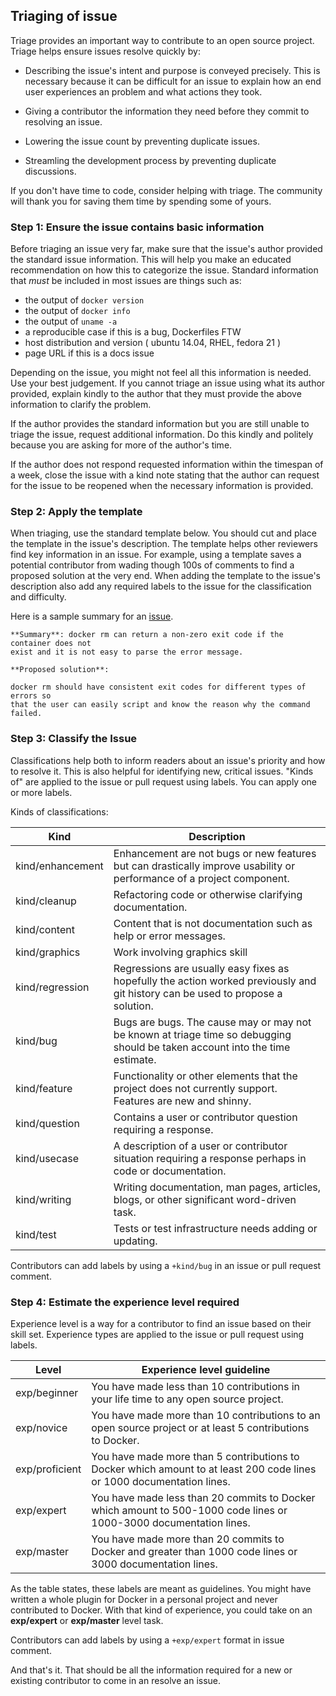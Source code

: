 Triaging of issue
------------------

Triage provides an important way to contribute to an open source project.  Triage helps ensure issues resolve quickly by:  

- Describing the issue's intent and purpose is conveyed precisely. This is necessary because it can be difficult for an issue to explain how an end user experiences an problem and what actions they took. 

- Giving a contributor the information they need before they commit to resolving an issue. 

- Lowering the issue count by preventing duplicate issues.

- Streamling the development process by preventing duplicate discussions.

If you don't have time to code, consider helping with triage. The community will thank you for saving them time by spending some of yours.

### Step 1: Ensure the issue contains basic information

Before triaging an issue very far, make sure that the issue's author provided the standard issue information. This will help you make an educated recommendation on how this to categorize the issue. Standard information that *must* be included in most issues are things such as:

-   the output of `docker version`
-   the output of `docker info`
-   the output of `uname -a`
-   a reproducible case if this is a bug, Dockerfiles FTW
-   host distribution and version ( ubuntu 14.04, RHEL, fedora 21 )
-   page URL if this is a docs issue

Depending on the issue, you might not feel all this information is needed. Use your best judgement.  If you cannot triage an issue using what its author provided, explain kindly to the author that they must provide the above information to clarify the problem. 

If the author provides the standard information but you are still unable to triage the issue, request additional information. Do this kindly and politely because you are asking for more of the author's time.

If the author does not respond requested information within the timespan of a week, close the issue with a kind note stating that the author can request for the issue to be
reopened when the necessary information is provided.

### Step 2: Apply the template

When triaging, use the standard template below. You should cut and place the template in the issue's description. 
The template helps other reviewers find key information in an issue. For example, using a template saves a 
potential contributor from wading though 100s of comments to find a proposed solution at the very end.  When adding 
the template to the issue's description also add any required labels to the issue for the classification and difficulty.

Here is a sample summary for an [issue](https://github.com/docker/docker/issues/10545).

```
**Summary**: docker rm can return a non-zero exit code if the container does not
exist and it is not easy to parse the error message.

**Proposed solution**:

docker rm should have consistent exit codes for different types of errors so
that the user can easily script and know the reason why the command failed. 

```

### Step 3: Classify the Issue

Classifications help both to inform readers about an issue's priority and how to resolve it.
This is also helpful for identifying new, critical issues.  "Kinds of" are
applied to the issue or pull request using labels.  You can apply one or more labels.


Kinds of classifications:

| Kind             | Description                                                                                                                     |
|------------------|---------------------------------------------------------------------------------------------------------------------------------|
| kind/enhancement | Enhancement are not bugs or new features but can drastically improve usability or performance of a project component.           |
| kind/cleanup     | Refactoring code or otherwise clarifying documentation.                                                                         |
| kind/content     | Content that is not documentation such as help or error messages.                                                               |
| kind/graphics    | Work involving graphics skill                                                                                                   |
| kind/regression  | Regressions are usually easy fixes as hopefully the action worked previously and git history can be used to propose a solution. |
| kind/bug         | Bugs are bugs. The cause may or may not be known at triage time so debugging should be taken account into the time estimate.    |
| kind/feature     | Functionality or other elements that the project does not currently support.  Features are new and shinny.                      |
| kind/question    | Contains a user or contributor question requiring a response.                                                                   |
| kind/usecase     | A description of a user or contributor situation requiring a response perhaps in code or documentation.                         |
| kind/writing     | Writing documentation, man pages, articles, blogs, or other significant word-driven task.                                       |
| kind/test        | Tests or test infrastructure needs adding or updating.                                                                                                 |


Contributors can add labels by using a `+kind/bug` in an issue or pull request comment.  

### Step 4: Estimate the experience level required

Experience level is a way for a contributor to find an issue based on their
skill set.  Experience types are applied to the issue or pull request using
labels.

| Level            | Experience level guideline                                                                                               |
|------------------|--------------------------------------------------------------------------------------------------------------------------|
| exp/beginner     | You have made less than 10 contributions in your life time to any open source project.                                   |
| exp/novice       | You have made more than 10 contributions to an open source project or at least 5 contributions to Docker.                | 
| exp/proficient   | You have made more than 5 contributions to Docker which amount to at least 200 code lines or 1000 documentation lines.   | 
| exp/expert       | You have made less than 20 commits to Docker which amount to 500-1000 code lines or 1000-3000 documentation lines.       | 
| exp/master       | You have made more than 20 commits to Docker and greater than 1000 code lines or 3000 documentation lines.               | 

As the table states, these labels are meant as guidelines. You might have
written a whole plugin for Docker in a personal project and never contributed to
Docker. With that kind of experience, you could take on an <strong
class="gh-label expert">exp/expert</strong> or <strong class="gh-label
master">exp/master</strong> level task.

Contributors can add labels by using a `+exp/expert` format in issue comment.


And that's it. That should be all the information required for a new or existing contributor to come in an resolve an issue.

